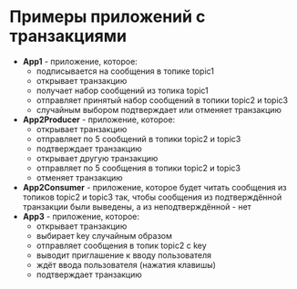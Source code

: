# Примеры приложений с транзакциями

* **App1** - приложение, которое:
  - подписывается на сообщения в топике topic1
  - открывает транзакцию
  - получает набор сообщений из топика topic1
  - отправляет принятый набор сообщений в топики topic2 и topic3
  - случайным выбором подтверждает или отменяет транзакцию
* **App2Producer** - приложение, которое:
  - открывает транзакцию
  - отправляет по 5 сообщений в топики topic2 и topic3
  - подтверждает транзакцию
  - открывает другую транзакцию
  - отправляет по 5 сообщения в топики topic2 и topic3
  - отменяет транзакцию
* **App2Consumer** - приложение, которое будет читать сообщения из топиков topic2 и topic3 так, чтобы сообщения из подтверждённой транзакции были выведены, а из неподтверждённой - нет
* **App3** - приложение, которое:
  - открывает транзакцию
  - выбирает key случайным образом
  - отправляет сообщения в топик topic2 с key
  - выводит приглашение к вводу пользователя
  - ждёт ввода пользователя (нажатия клавишы)
  - подтверждает транзакцию

